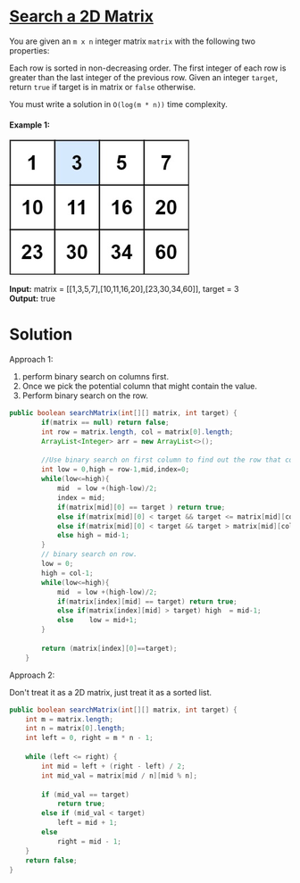 # [Search a 2D Matrix](https://leetcode.com/problems/search-a-2d-matrix/?envType=list&envId=rr2ss0g5)

You are given an `m x n` integer matrix `matrix` with the following two properties:

Each row is sorted in non-decreasing order.
The first integer of each row is greater than the last integer of the previous row.
Given an integer `target`, return `true` if target is in matrix or `false` otherwise.

You must write a solution in `O(log(m * n))` time complexity.

#### Example 1:
![img.png](img.png)

**Input:** matrix = [[1,3,5,7],[10,11,16,20],[23,30,34,60]], target = 3\
**Output:** true

# Solution

Approach 1: 
1. perform binary search on columns first. 
2. Once we pick the potential column that might contain the value.
3. Perform binary search on the row. 

```java
public boolean searchMatrix(int[][] matrix, int target) {
        if(matrix == null) return false;
        int row = matrix.length, col = matrix[0].length;
        ArrayList<Integer> arr = new ArrayList<>();
        
        //Use binary search on first column to find out the row that could possibly have the key.
        int low = 0,high = row-1,mid,index=0;
        while(low<=high){
            mid  = low +(high-low)/2;
            index = mid;
            if(matrix[mid][0] == target ) return true;
            else if(matrix[mid][0] < target && target <= matrix[mid][col-1]) break;
            else if(matrix[mid][0] < target && target > matrix[mid][col-1]) low= mid+1;
            else high = mid-1;
        }
        // binary search on row.
        low = 0;
        high = col-1;
        while(low<=high){
            mid  = low +(high-low)/2; 
            if(matrix[index][mid] == target) return true;
            else if(matrix[index][mid] > target) high  = mid-1;
            else    low = mid+1;
        }  
        
        return (matrix[index][0]==target);
    }
```

Approach 2:

Don't treat it as a 2D matrix, just treat it as a sorted list.

```java
public boolean searchMatrix(int[][] matrix, int target) {
    int m = matrix.length;
    int n = matrix[0].length;
    int left = 0, right = m * n - 1;

    while (left <= right) {
        int mid = left + (right - left) / 2;
        int mid_val = matrix[mid / n][mid % n];

        if (mid_val == target)
            return true;
        else if (mid_val < target)
            left = mid + 1;
        else
            right = mid - 1;
    }
    return false;
}
```

